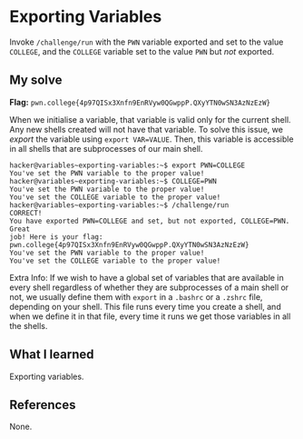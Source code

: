 # Exporting Variables
Invoke `/challenge/run` with the `PWN` variable exported and set to the value `COLLEGE`, and the `COLLEGE` variable set to the value `PWN` but _not_ exported.

## My solve
**Flag:** `pwn.college{4p97QISx3Xnfn9EnRVyw0QGwppP.QXyYTN0wSN3AzNzEzW}`

When we initialise a variable, that variable is valid only for the current shell. Any new shells created will not have that variable. To solve this issue, we *export* the variable using `export VAR=VALUE`. Then, this variable is accessible in all shells that are subprocesses of our main shell.

```
hacker@variables~exporting-variables:~$ export PWN=COLLEGE
You've set the PWN variable to the proper value!
hacker@variables~exporting-variables:~$ COLLEGE=PWN
You've set the PWN variable to the proper value!
You've set the COLLEGE variable to the proper value!
hacker@variables~exporting-variables:~$ /challenge/run 
CORRECT!
You have exported PWN=COLLEGE and set, but not exported, COLLEGE=PWN. Great 
job! Here is your flag:
pwn.college{4p97QISx3Xnfn9EnRVyw0QGwppP.QXyYTN0wSN3AzNzEzW}
You've set the PWN variable to the proper value!
You've set the COLLEGE variable to the proper value!
```
Extra Info:
If we wish to have a global set of variables that are available in every shell regardless of whether they are subprocesses of a main shell or not, we usually define them with `export` in a `.bashrc` or a `.zshrc` file, depending on your shell. This file runs every time you create a shell, and when we define it in that file, every time it runs we get those variables in all the shells.

## What I learned
Exporting variables.

## References 
None.